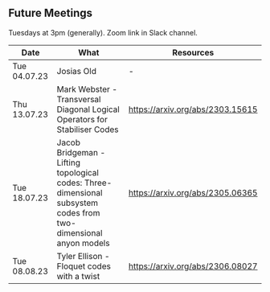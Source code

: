 ## Future Meetings

Tuesdays at 3pm (generally). Zoom link in Slack channel.

| Date | What | Resources |
| --- | --- | --- |
| Tue 04.07.23 | Josias Old | - |
| Thu 13.07.23 | Mark Webster - Transversal Diagonal Logical Operators for Stabiliser Codes | https://arxiv.org/abs/2303.15615 |
| Tue 18.07.23 | Jacob Bridgeman - Lifting topological codes: Three-dimensional subsystem codes from two-dimensional anyon models | https://arxiv.org/abs/2305.06365 |
| Tue 08.08.23 | Tyler Ellison - Floquet codes with a twist | https://arxiv.org/abs/2306.08027 |
